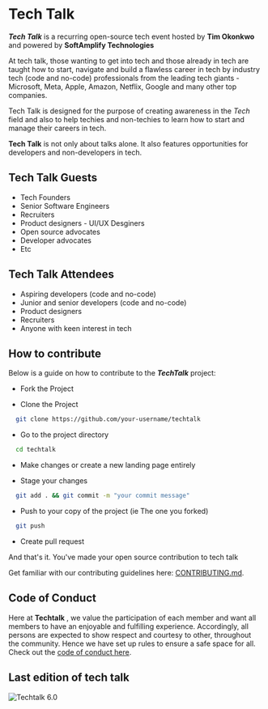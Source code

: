 # Tech Talk 

**_Tech Talk_** is a recurring open-source tech event hosted by **Tim Okonkwo** and powered by **SoftAmplify Technologies**

At tech talk, those wanting to get into tech and those already in tech are taught how to start, navigate and build a flawless career in tech by industry tech (code and no-code) professionals from the leading tech giants - Microsoft, Meta, Apple, Amazon, Netflix, Google and many other top companies.

Tech Talk is designed for the purpose of creating awareness in the _Tech_ field and also to help techies and non-techies to learn how to start and manage their careers in tech.


**Tech Talk** is not only about talks alone. It also features opportunities for developers and non-developers in tech.

## Tech Talk Guests
- Tech Founders
- Senior Software Engineers
- Recruiters
- Product designers - UI/UX Desginers
- Open source advocates
- Developer advocates
- Etc

## Tech Talk Attendees
- Aspiring developers (code and no-code)
- Junior and senior developers (code and no-code)
- Product designers
- Recruiters
- Anyone with keen interest in tech


## How to contribute
Below is a guide on how to contribute to the **_TechTalk_** project:

* Fork the Project

* Clone the Project

```bash
  git clone https://github.com/your-username/techtalk
```

* Go to the project directory

```bash
  cd techtalk
```

* Make changes or create a new landing page entirely

* Stage your changes

```bash
  git add . && git commit -m "your commit message"
```

* Push to your copy of the project (ie The one you forked)

```bash
  git push 
```

* Create pull request

And that's it. You've made your open source contribution to tech talk

Get familiar with our contributing guidelines here: [CONTRIBUTING.md](contributing.md).


## Code of Conduct
Here at **Techtalk** , we value the participation of each member and want all members to have an enjoyable and fulfilling experience. Accordingly, all persons are expected to show respect and courtesy to other, throughout the community. Hence we have set up rules to ensure a safe space for all. Check out the [code of conduct here](codeofconduct.md).

## Last edition of tech talk
![Techtalk 6.0](./img/techtalk6.0.jpg)


